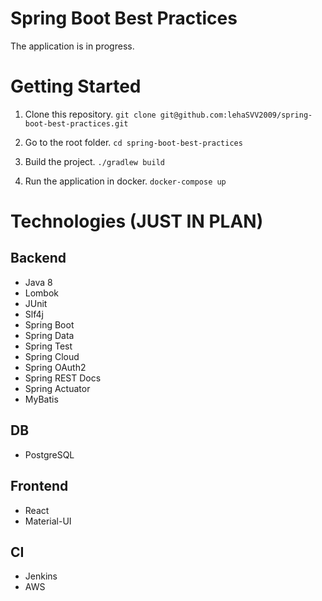 # Spring Boot Best Practices

The application is in progress.

# Getting Started

1) Clone this repository.
`git clone git@github.com:lehaSVV2009/spring-boot-best-practices.git`

2) Go to the root folder.
`cd spring-boot-best-practices`

3) Build the project.
`./gradlew build`

4) Run the application in docker.
`docker-compose up`

# Technologies (JUST IN PLAN)

## Backend

* Java 8
* Lombok
* JUnit
* Slf4j
* Spring Boot
* Spring Data
* Spring Test
* Spring Cloud
* Spring OAuth2
* Spring REST Docs
* Spring Actuator
* MyBatis

## DB

* PostgreSQL

## Frontend

* React
* Material-UI

## CI

* Jenkins
* AWS